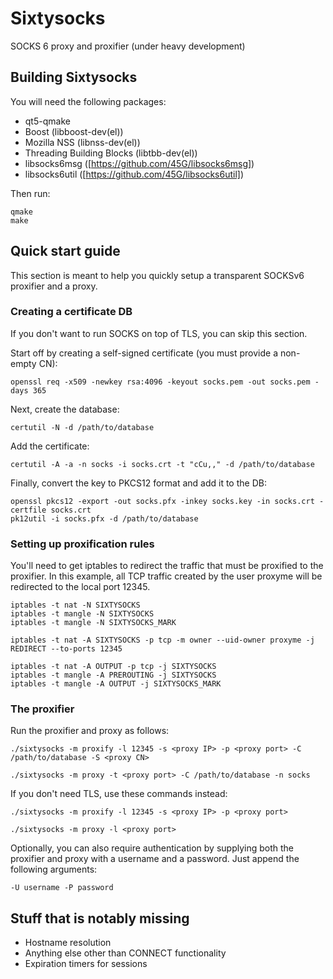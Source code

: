 # Sixtysocks
SOCKS 6 proxy and proxifier (under heavy development)

## Building Sixtysocks

You will need the following packages:
 * qt5-qmake
 * Boost (libboost-dev(el))
 * Mozilla NSS (libnss-dev(el))
 * Threading Building Blocks (libtbb-dev(el))
 * libsocks6msg ([https://github.com/45G/libsocks6msg])
 * libsocks6util ([https://github.com/45G/libsocks6util])

Then run:

```
qmake
make
```

## Quick start guide

This section is meant to help you quickly setup a transparent SOCKSv6 proxifier and a proxy.

### Creating a certificate DB

If you don't want to run SOCKS on top of TLS, you can skip this section.

Start off by creating a self-signed certificate (you must provide a non-empty CN):

```
openssl req -x509 -newkey rsa:4096 -keyout socks.pem -out socks.pem -days 365
```

Next, create the database:

```
certutil -N -d /path/to/database
```

Add the certificate:

```
certutil -A -a -n socks -i socks.crt -t "cCu,," -d /path/to/database
```

Finally, convert the key to PKCS12 format and add it to the DB:

```
openssl pkcs12 -export -out socks.pfx -inkey socks.key -in socks.crt -certfile socks.crt
pk12util -i socks.pfx -d /path/to/database
```

### Setting up proxification rules

You'll need to get iptables to redirect the traffic that must be proxified to the proxifier.
In this example, all TCP traffic created by the user proxyme will be redirected to the local port 12345.

```
iptables -t nat -N SIXTYSOCKS
iptables -t mangle -N SIXTYSOCKS
iptables -t mangle -N SIXTYSOCKS_MARK

iptables -t nat -A SIXTYSOCKS -p tcp -m owner --uid-owner proxyme -j REDIRECT --to-ports 12345

iptables -t nat -A OUTPUT -p tcp -j SIXTYSOCKS
iptables -t mangle -A PREROUTING -j SIXTYSOCKS
iptables -t mangle -A OUTPUT -j SIXTYSOCKS_MARK
```

### The proxifier

Run the proxifier and proxy as follows:

```
./sixtysocks -m proxify -l 12345 -s <proxy IP> -p <proxy port> -C /path/to/database -S <proxy CN>
```

```
./sixtysocks -m proxy -t <proxy port> -C /path/to/database -n socks
```

If you don't need TLS, use these commands instead:

```
./sixtysocks -m proxify -l 12345 -s <proxy IP> -p <proxy port>
```

```
./sixtysocks -m proxy -l <proxy port>
```

Optionally, you can also require authentication by supplying both the proxifier and proxy with a username and a password.
Just append the following arguments:

```
-U username -P password
```


## Stuff that is notably missing

* Hostname resolution
* Anything else other than CONNECT functionality
* Expiration timers for sessions
